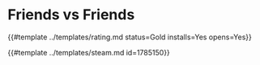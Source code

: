 # Friends vs Friends

{{#template ../templates/rating.md status=Gold installs=Yes opens=Yes}} 

{{#template ../templates/steam.md id=1785150}}